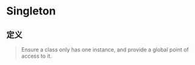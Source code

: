 # Singleton

## 定义
> Ensure a class only has one instance, and provide a global point of access to it.
